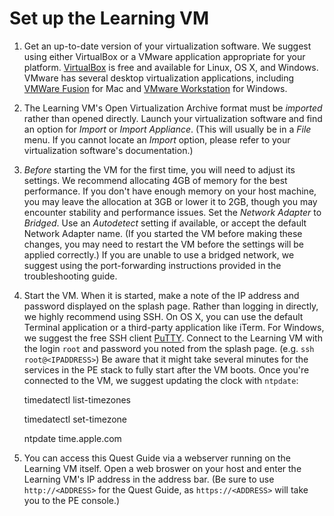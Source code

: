 # Set up the Learning VM

1. Get an up-to-date version of your virtualization software. We suggest using
either VirtualBox or a VMware application appropriate for your platform.
[VirtualBox](https://www.virtualbox.org/wiki/Downloads) is free and available
for Linux, OS X, and Windows. VMware has several desktop virtualization
applications, including [VMWare
Fusion](https://www.vmware.com/products/fusion/) for Mac and [VMware
Workstation](https://www.vmware.com/products/workstation/) for Windows.

2. The Learning VM's Open Virtualization Archive format must be *imported*
rather than opened directly. Launch your virtualization software and find an
option for *Import* or *Import Appliance*. (This will usually be in a *File*
menu. If you cannot locate an *Import* option, please refer to your
virtualization software's documentation.)

3. *Before* starting the VM for the first time, you will need to adjust its
settings.  We recommend allocating 4GB of memory for the best performance. If
you don't have enough memory on your host machine, you may leave the allocation
at 3GB or lower it to 2GB, though you may encounter stability and performance
issues. Set the *Network Adapter* to *Bridged*. Use an *Autodetect* setting if
available, or accept the default Network Adapter name. (If you started the VM
before making these changes, you may need to restart the VM before the settings
will be applied correctly.) If you are unable to use a bridged network, we
suggest using the port-forwarding instructions provided in the troubleshooting
guide.

4. Start the VM. When it is started, make a note of the IP address and password
displayed on the splash page. Rather than logging in directly, we highly
recommend using SSH. On OS X, you can use the default Terminal application or a
third-party application like iTerm.  For Windows, we suggest the free SSH
client [PuTTY](http://www.putty.org/).  Connect to the Learning VM with the
login `root` and password you noted from the splash page.  (e.g. `ssh
root@<IPADDRESS>`) Be aware that it might take several minutes for the services
in the PE stack to fully start after the VM boots. Once you're connected to the
VM, we suggest updating the clock with `ntpdate`:

    timedatectl list-timezones
    
    timedatectl set-timezone <YOURTIMEZONE>
    
    ntpdate time.apple.com

5. You can access this Quest Guide via a webserver running on the Learning VM
itself. Open a web broswer on your host and enter the Learning VM's IP address
in the address bar. (Be sure to use `http://<ADDRESS>` for the Quest Guide, as
`https://<ADDRESS>` will take you to the PE console.)

